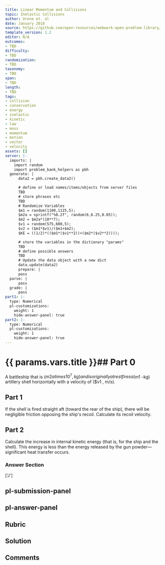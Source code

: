 ```yaml
---
title: Linear Momentum and Collisions
topic: Inelastic Collisions
author: Urone et. al
date: January 2018
source: https://github.com/open-resources/webwork-open-problem-library/tree/master/Contrib/BrockPhysics/College_Physics_Urone/8.Linear_Momentum_and_Collisions/8-05.Inelastic_Collisions/NU_U17_08_05_004.pg
template_version: 1.2
editor: N/A
outcomes:
- TBD
difficulty:
- TBD
randomization:
- TBD
taxonomy:
- TBD
span:
- TBD
length:
- TBD
tags:
- collision
- conservation
- energy
- inelastic
- kinetic
- law
- mass
- momentum
- motion
- vector
- velocity
assets: []
server: |-
  imports: |
    import random
    import problem_bank_helpers as pbh
  generate: |
      data2 = pbh.create_data2()

      # define or load names/items/objects from server files
      TBD
      # store phrases etc
      TBD
      # Randomize Variables
      $m1 = random(1100,1125,5);
      $m2a = sprintf("%0.2f", random(6,6.25,0.05));
      $m2 = $m2a*(10**7);
      $v1 = random(575,600,5);
      $v2 = ($m1*$v1)/($m1+$m2);
      $KE = ((1/2)*(($m1*($v1**2))+($m2*($v2**2))));

      # store the variables in the dictionary "params"
      TBD
      # define possible answers
      TBD
      # Update the data object with a new dict
      data.update(data2)
      prepare: |
      pass
  parse: |
      pass
  grade: |
      pass
part1: |-
  type: Numerical
  pl-customizations:
    weight: 1
    hide-answer-panel: true
part2: |-
  type: Numerical
  pl-customizations:
    weight: 1
    hide-answer-panel: true
---
```


# {{ params.vars.title }}## Part 0 
A battleship that is ($m2a times 10^7 , kg) and is originally at rest fires a ($m1 -kg) artillery shell horizontally with a velocity of ($v1 , m/s). 
## Part 1 
If the shell is fired straight aft (toward the rear of the ship), there will be negligible friction opposing the ship's recoil. Calculate its recoil velocity. 
## Part 2 
Calculate the increase in internal kinetic energy (that is, for the ship and the shell). This energy is less than the energy released by the gun powder— significant heat transfer occurs. 


### Answer Section 
['J']

## pl-submission-panel 


## pl-answer-panel 


## Rubric 


## Solution 


## Comments 



